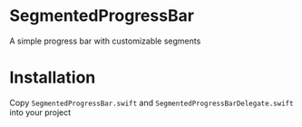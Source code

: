 # SegmentedProgressBar
A simple progress bar with customizable segments

# Installation
Copy `SegmentedProgressBar.swift` and `SegmentedProgressBarDelegate.swift` into your project

